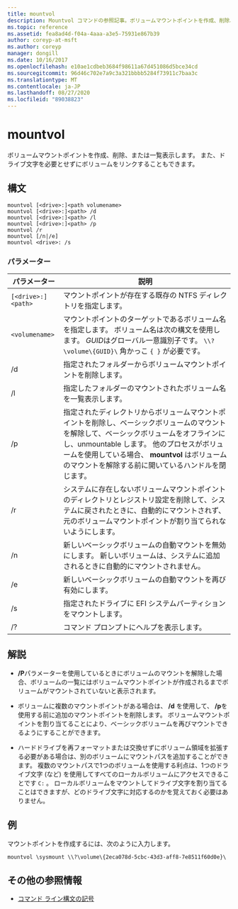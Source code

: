 ```yaml
---
title: mountvol
description: Mountvol コマンドの参照記事。ボリュームマウントポイントを作成、削除、または一覧表示します。
ms.topic: reference
ms.assetid: fea8ad4d-f04a-4aaa-a3e5-75931e867b39
author: coreyp-at-msft
ms.author: coreyp
manager: dongill
ms.date: 10/16/2017
ms.openlocfilehash: e10ae1cdbeb3684f98611a67d451086d5bce34cd
ms.sourcegitcommit: 96d46c702e7a9c3a321bbbb5284f73911c7baa3c
ms.translationtype: MT
ms.contentlocale: ja-JP
ms.lasthandoff: 08/27/2020
ms.locfileid: "89038823"
---
```

# <a name="mountvol"></a>mountvol

ボリュームマウントポイントを作成、削除、または一覧表示します。 また、ドライブ文字を必要とせずにボリュームをリンクすることもできます。

## <a name="syntax"></a>構文

```
mountvol [<drive>:]<path volumename>
mountvol [<drive>:]<path> /d
mountvol [<drive>:]<path> /l
mountvol [<drive>:]<path> /p
mountvol /r
mountvol [/n|/e]
mountvol <drive>: /s
```

### <a name="parameters"></a>パラメーター

| パラメーター | 説明 |
| --------- | ----------- |
| `[<drive>:]<path>` | マウントポイントが存在する既存の NTFS ディレクトリを指定します。 |
| `<volumename>` | マウントポイントのターゲットであるボリューム名を指定します。 ボリューム名は次の構文を使用します。 *GUID*はグローバル一意識別子です。 `\\?\volume\{GUID}\` 角かっこ `{ }` が必要です。 |
| /d | 指定されたフォルダーからボリュームマウントポイントを削除します。 |
| /l | 指定したフォルダーのマウントされたボリューム名を一覧表示します。 |
| /p | 指定されたディレクトリからボリュームマウントポイントを削除し、ベーシックボリュームのマウントを解除して、ベーシックボリュームをオフラインにし、unmountable します。 他のプロセスがボリュームを使用している場合、 **mountvol** はボリュームのマウントを解除する前に開いているハンドルを閉じます。 |
| /r | システムに存在しないボリュームマウントポイントのディレクトリとレジストリ設定を削除して、システムに戻されたときに、自動的にマウントされず、元のボリュームマウントポイントが割り当てられないようにします。 |
| /n | 新しいベーシックボリュームの自動マウントを無効にします。 新しいボリュームは、システムに追加されるときに自動的にマウントされません。 |
| /e | 新しいベーシックボリュームの自動マウントを再び有効にします。 |
| /s | 指定されたドライブに EFI システムパーティションをマウントします。 |
| /? | コマンド プロンプトにヘルプを表示します。 |

## <a name="remarks"></a>解説

- **/P**パラメーターを使用しているときにボリュームのマウントを解除した場合、ボリュームの一覧にはボリュームマウントポイントが作成されるまでボリュームがマウントされていないと表示されます。

- ボリュームに複数のマウントポイントがある場合は、 **/d** を使用して、 **/p**を使用する前に追加のマウントポイントを削除します。 ボリュームマウントポイントを割り当てることにより、ベーシックボリュームを再びマウントできるようにすることができます。

- ハードドライブを再フォーマットまたは交換せずにボリューム領域を拡張する必要がある場合は、別のボリュームにマウントパスを追加することができます。 複数のマウントパスで1つのボリュームを使用する利点は、1つのドライブ文字 (など) を使用してすべてのローカルボリュームにアクセスできることです `C:` 。 ローカルボリュームをマウントしてドライブ文字を割り当てることはできますが、どのドライブ文字に対応するのかを覚えておく必要はありません。

## <a name="examples"></a>例

マウントポイントを作成するには、次のように入力します。

```
mountvol \sysmount \\?\volume\{2eca078d-5cbc-43d3-aff8-7e8511f60d0e}\
```

## <a name="additional-references"></a>その他の参照情報

- [コマンド ライン構文の記号](command-line-syntax-key.md)
